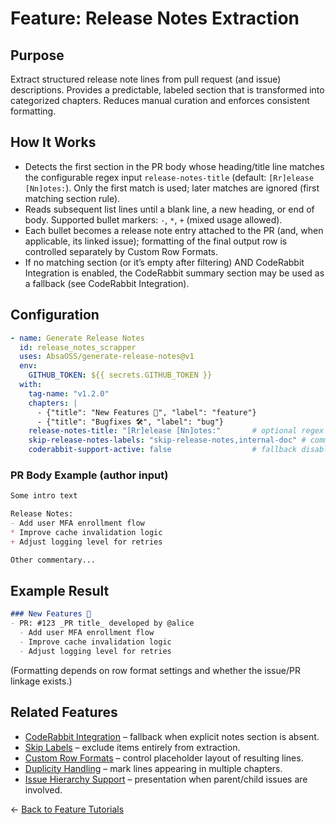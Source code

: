 # Feature: Release Notes Extraction

## Purpose
Extract structured release note lines from pull request (and issue) descriptions. Provides a predictable, labeled section that is transformed into categorized chapters. Reduces manual curation and enforces consistent formatting.

## How It Works
- Detects the first section in the PR body whose heading/title line matches the configurable regex input `release-notes-title` (default: `[Rr]elease [Nn]otes:`). Only the first match is used; later matches are ignored (first matching section rule).
- Reads subsequent list lines until a blank line, a new heading, or end of body. Supported bullet markers: `-`, `*`, `+` (mixed usage allowed).
- Each bullet becomes a release note entry attached to the PR (and, when applicable, its linked issue); formatting of the final output row is controlled separately by Custom Row Formats.
- If no matching section (or it’s empty after filtering) AND CodeRabbit Integration is enabled, the CodeRabbit summary section may be used as a fallback (see CodeRabbit Integration).

## Configuration
```yaml
- name: Generate Release Notes
  id: release_notes_scrapper
  uses: AbsaOSS/generate-release-notes@v1
  env:
    GITHUB_TOKEN: ${{ secrets.GITHUB_TOKEN }}
  with:
    tag-name: "v1.2.0"
    chapters: |
      - {"title": "New Features 🎉", "label": "feature"}
      - {"title": "Bugfixes 🛠", "label": "bug"}
    release-notes-title: "[Rr]elease [Nn]otes:"       # optional regex override
    skip-release-notes-labels: "skip-release-notes,internal-doc" # comma-separated list
    coderabbit-support-active: false                  # fallback disabled here
```

### PR Body Example (author input)
```markdown
Some intro text

Release Notes:
- Add user MFA enrollment flow
* Improve cache invalidation logic
+ Adjust logging level for retries

Other commentary...
```

## Example Result
```markdown
### New Features 🎉
- PR: #123 _PR title_ developed by @alice
  - Add user MFA enrollment flow
  - Improve cache invalidation logic
  - Adjust logging level for retries
```
(Formatting depends on row format settings and whether the issue/PR linkage exists.)

## Related Features
- [CodeRabbit Integration](./coderabbit_integration.md) – fallback when explicit notes section is absent.
- [Skip Labels](./skip_labels.md) – exclude items entirely from extraction.
- [Custom Row Formats](./custom_row_formats.md) – control placeholder layout of resulting lines.
- [Duplicity Handling](./duplicity_handling.md) – mark lines appearing in multiple chapters.
- [Issue Hierarchy Support](./issue_hierarchy_support.md) – presentation when parent/child issues are involved.

← [Back to Feature Tutorials](../../README.md#feature-tutorials)
